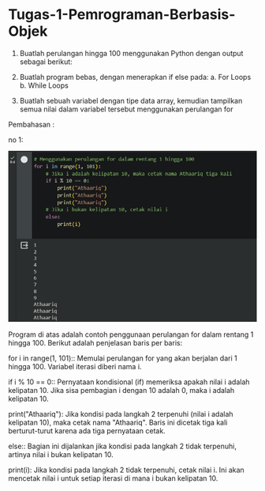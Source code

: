 # Tugas-1-Pemrograman-Berbasis-Objek

1. Buatlah perulangan hingga 100 menggunakan Python dengan output sebagai berikut:

2. Buatlah program bebas, dengan menerapkan if else pada:
  a. For Loops
  b. While Loops

3. Buatlah sebuah variabel dengan tipe data array, kemudian tampilkan semua nilai dalam variabel tersebut menggunakan perulangan for

Pembahasan :

no 1:

![alt](https://github.com/mark19566/Tugas-1-Pemrograman-Berbasis-Objek/blob/main/Screenshot%202023-12-08%20230712.png?raw=ture)

  Program di atas adalah contoh penggunaan perulangan for dalam rentang 1 hingga 100. Berikut adalah penjelasan baris per baris:

for i in range(1, 101):: Memulai perulangan for yang akan berjalan dari 1 hingga 100. Variabel iterasi diberi nama i.

if i % 10 == 0:: Pernyataan kondisional (if) memeriksa apakah nilai i adalah kelipatan 10. Jika sisa pembagian i dengan 10 adalah 0, maka i adalah kelipatan 10.

print("Athaariq"): Jika kondisi pada langkah 2 terpenuhi (nilai i adalah kelipatan 10), maka cetak nama "Athaariq". Baris ini dicetak tiga kali berturut-turut karena ada tiga pernyataan cetak.

else:: Bagian ini dijalankan jika kondisi pada langkah 2 tidak terpenuhi, artinya nilai i bukan kelipatan 10.

print(i): Jika kondisi pada langkah 2 tidak terpenuhi, cetak nilai i. Ini akan mencetak nilai i untuk setiap iterasi di mana i bukan kelipatan 10.

